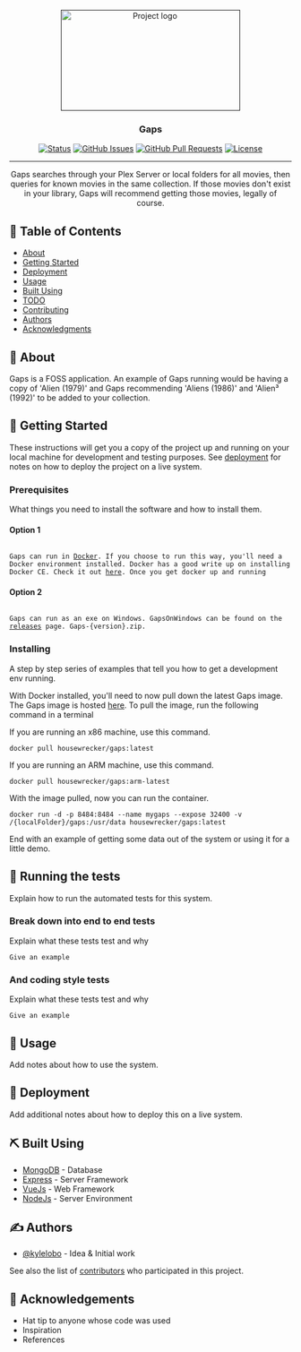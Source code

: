 <p align="center">
  <a href="" rel="noopener">
 <img width=320px height=180px src="https://github.com/JasonHHouse/gaps/tree/master/images/gaps-logo-black.png" alt="Project logo"></a>
</p>

<h3 align="center">Gaps</h3>

<div align="center">

  [![Status](https://img.shields.io/badge/status-active-success.svg)]() 
  [![GitHub Issues](https://img.shields.io/github/issues/kylelobo/The-Documentation-Compendium.svg)](https://github.com/JasonHHouse/Gaps/issues)
  [![GitHub Pull Requests](https://img.shields.io/github/issues-pr/kylelobo/The-Documentation-Compendium.svg)](https://github.com/JasonHHouse/Gaps/pulls)
  [![License](https://img.shields.io/badge/license-MIT-blue.svg)](/LICENSE)

</div>

---

<p align="center"> Gaps searches through your Plex Server or local folders for all movies, then queries for known movies in the same collection. If those movies don't exist in your library, Gaps will recommend getting those movies, legally of course.
    <br> 
</p>

## 📝 Table of Contents
- [About](#about)
- [Getting Started](#getting_started)
- [Deployment](#deployment)
- [Usage](#usage)
- [Built Using](#built_using)
- [TODO](../TODO.md)
- [Contributing](../CONTRIBUTING.md)
- [Authors](#authors)
- [Acknowledgments](#acknowledgement)

## 🧐 About <a name = "about"></a>
Gaps is a FOSS application. An example of Gaps running would be having a copy of 'Alien (1979)' and Gaps recommending 'Aliens (1986)' and 'Alien³ (1992)' to be added to your collection.

## 🏁 Getting Started <a name = "getting_started"></a>
These instructions will get you a copy of the project up and running on your local machine for development and testing purposes. See [deployment](#deployment) for notes on how to deploy the project on a live system.

### Prerequisites
What things you need to install the software and how to install them.

#### Option 1 
<code>
Gaps can run in <a href="https://www.docker.com/">Docker</a>. If you choose to run this way, you'll need a Docker environment installed. Docker has a good write up on installing Docker CE. Check it out <a href="https://docs.docker.com/install/">here</a>. Once you get docker up and running
</code>

#### Option 2
<code>
Gaps can run as an exe on Windows. GapsOnWindows can be found on the <a href="https://github.com/JasonHHouse/gaps/releases">releases</a> page. Gaps-{version}.zip.
</code>

### Installing
A step by step series of examples that tell you how to get a development env running.

With Docker installed, you'll need to now pull down the latest Gaps image. The Gaps image is hosted [here](https://hub.docker.com/r/housewrecker/gaps). To pull the image, run the following command in a terminal

If you are running an x86 machine, use this command.

```
docker pull housewrecker/gaps:latest
```

If you are running an ARM machine, use this command.

```
docker pull housewrecker/gaps:arm-latest
```

With the image pulled, now you can run the container. 

```
docker run -d -p 8484:8484 --name mygaps --expose 32400 -v /{localFolder}/gaps:/usr/data housewrecker/gaps:latest
```

End with an example of getting some data out of the system or using it for a little demo.

## 🔧 Running the tests <a name = "tests"></a>
Explain how to run the automated tests for this system.

### Break down into end to end tests
Explain what these tests test and why

```
Give an example
```

### And coding style tests
Explain what these tests test and why

```
Give an example
```

## 🎈 Usage <a name="usage"></a>
Add notes about how to use the system.

## 🚀 Deployment <a name = "deployment"></a>
Add additional notes about how to deploy this on a live system.

## ⛏️ Built Using <a name = "built_using"></a>
- [MongoDB](https://www.mongodb.com/) - Database
- [Express](https://expressjs.com/) - Server Framework
- [VueJs](https://vuejs.org/) - Web Framework
- [NodeJs](https://nodejs.org/en/) - Server Environment

## ✍️ Authors <a name = "authors"></a>
- [@kylelobo](https://github.com/kylelobo) - Idea & Initial work

See also the list of [contributors](https://github.com/kylelobo/The-Documentation-Compendium/contributors) who participated in this project.

## 🎉 Acknowledgements <a name = "acknowledgement"></a>
- Hat tip to anyone whose code was used
- Inspiration
- References
